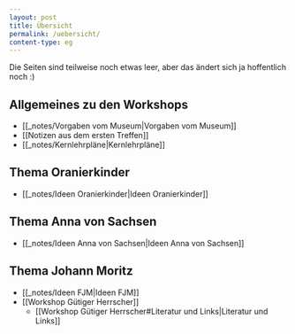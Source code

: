 ```yaml
---
layout: post
title: Übersicht
permalink: /uebersicht/
content-type: eg
---
```


Die Seiten sind teilweise noch etwas leer, aber das ändert sich ja hoffentlich noch :)

## Allgemeines zu den Workshops 
- [[_notes/Vorgaben vom Museum|Vorgaben vom Museum]]
- [[Notizen aus dem ersten Treffen]]
- [[_notes/Kernlehrpläne|Kernlehrpläne]]

## Thema Oranierkinder 
- [[_notes/Ideen Oranierkinder|Ideen Oranierkinder]]

## Thema Anna von Sachsen 
- [[_notes/Ideen Anna von Sachsen|Ideen Anna von Sachsen]]

## Thema Johann Moritz 
- [[_notes/Ideen FJM|Ideen FJM]]
- [[Workshop Gütiger Herrscher]]
	- [[Workshop Gütiger Herrscher#Literatur und Links|Literatur und Links]]